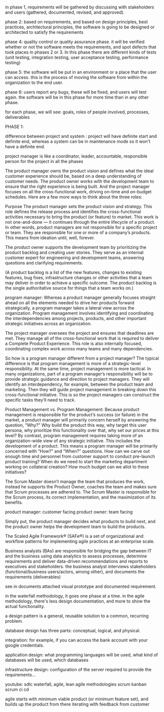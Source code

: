 in phase 1, requirements will be gathered by discussing with stakeholders and users (gathered, documented, revised, and approved).

phase 2: based on requirements, and based on design principles, best practices, architectural principles, the software is going to be designed or architected to satisfy the requirements

phase 4: quality control or quality assurance phase. it will be verified whether or not the software meets the requirements, and spot defects that took places in phases 2 or 3. In this phase there are different kinds of tests (unit testing, integration testing, user acceptance testing, performance testing)

phase 5: the software will be put in an environment or a place that the user can access. this is the process of moving the software from within the organization to the end user.

phase 6: users report any bugs, these will be fixed, and users will test again. the software will be in this phase for more time than in any other phase.

for each phase, we will see:
goals, roles of people involved, processes, deliverables

PHASE 1:

difference between project and system : project will have definite start and definite end, whereas a system can be in maintenance mode so it won't have a definite end.

project manager is like a coordinator, leader, accountable, responsible person for the project in all the phases

The product manager owns the product vision and defines what the ideal customer experience should be, based on a deep understanding of customer needs. The product owner works with the development team to ensure that the right experience is being built. And the project manager focuses on all the cross-functional work, driving on-time and on-budget schedules. Here are a few more ways to think about the three roles:

Purpose
The product manager sets the product vision and strategy. This role defines the release process and identifies the cross-functional activities necessary to bring the product (or feature) to market. This work is not one-and-done — it continues through the entire lifecycle of a product.
In other words, product managers are not responsible for a specific project or team. They are responsible for one or more of a company’s products. This means from ideation until, well, forever.

The product owner supports the development team by prioritizing the product backlog and creating user stories. They serve as an internal customer expert for engineering and development teams, answering questions and clarifying requirements.

(A product backlog is a list of the new features, changes to existing features, bug fixes, infrastructure changes or other activities that a team may deliver in order to achieve a specific outcome. The product backlog is the single authoritative source for things that a team works on.)

program manager:
Whereas a product manager generally focuses straight ahead on all the elements needed to drive her products forward strategically, a program manager takes a lateral view across the organization.
Program management involves identifying and coordinating the interdependencies among projects, products, and other important strategic initiatives across an organization.

The project manager oversees the project and ensures that deadlines are met. They manage all of the cross-functional work that is required to deliver a Complete Product Experience. This role is also internally focused, coordinating complex work across many teams and many dependencies.

So how is a program manager different from a project manager? The typical difference is that program management is more of a strategic-level responsibility. At the same time, project management is more tactical.
In many organizations, part of a program manager’s responsibility will be to provide strategic guidance and direction to project managers. They will identify an interdependency, for example, between the product team and marketing. Then they will guide project management in breaking down this cross-functional initiative. This is so the project managers can construct the specific tasks they’ll need to track.

Product Management vs. Program Management:
Because product management is responsible for the product’s success (or failure) in the market, a product manager will primarily concern herself by answering the question, “Why?” Why build the product this way, why target this user persona, why prioritize this functionality over that, why set our prices at this level?
By contrast, program management requires taking more of an organization-wide view of any strategic initiative. This includes the development of a product. This means a program manager will be primarily concerned with “How?” and “When?” questions. How can we carve out enough time and personnel from customer support to conduct pre-launch product training? When do we need to start the marketing department working on collateral creation? How much budget can we allot to these initiatives?

The Scrum Master doesn’t manage the team that produces the work, instead he supports the Product Owner, coaches the team and makes sure that Scrum processes are adhered to. The Scrum Master is responsible for the Scrum process, its correct implementation, and the maximization of its benefits.

product manager: customer facing
product owner: team facing

Simply put, the product manager decides what products to build next, and the product owner helps the development team to build the products.

The Scaled Agile Framework® (SAFe®) is a set of organizational and workflow patterns for implementing agile practices at an enterprise scale.

Business analysts (BAs) are responsible for bridging the gap between IT and the business using data analytics to assess processes, determine requirements and deliver data-driven recommendations and reports to executives and stakeholders.
the business analyst interviews stakeholders (functional/business users/actors, among other), and documents the requirements (deliverables)

see in documents attached visual prototype and documented requirement.

in the waterfall methodology, it goes one phase at a time.
in the agile methodology, there's less design documentation, and more to show the actual functionality.

a design pattern is a general, reusable solution to a common, recurring problem.

database design has three parts: conceptual, logical, and physical.

integration: for example, if you can access the bank account with your google credentials.

application design: what programming languages will be used, what kind of databases will be used, which databases

infrastructure design: configuration of the server required to provide the requirements...

youtube:
sdlc
waterfall, agile, lean
agile methodologies
scrum kanban
scrum
ci cd

agile starts with minimum viable product (or minimum feature set), and builds up the product from there iterating with feedback from customer
